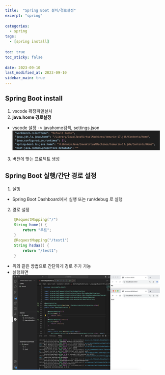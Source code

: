 ```yaml
---
title:  "Spring Boot 설치/경로설정"
excerpt: "spring"

categories:
  - spring
tags:
  - [spring install]

toc: true
toc_sticky: false
 
date: 2023-09-10
last_modified_at: 2023-09-10
sidebar_main: true
---
```

## Spring Boot install
1. vscode 확장파일설치
2. <b>java.home 경로설정</b>
  - vscode 설정 -> javahome검색, settings.json
  ![Alt text](image.png)
  
3. 버전에 맞는 프로젝트 생성

## Spring Boot 실행/간단 경로 설정

1. 실행
- Spring Boot Dashboard에서 실행 또는 run/debug 로 실행
2. 경로 설정
~~~java
	@RequestMapping("/")
	String home() {
		return "루트";
	}
	@RequestMapping("/test1")
	String hsdaa() {
		return "/test1";
	}
~~~
- 위와 같은 방법으로 간단하게 경로 추가 가능
- 실행화면
![Alt text](image-1.png)